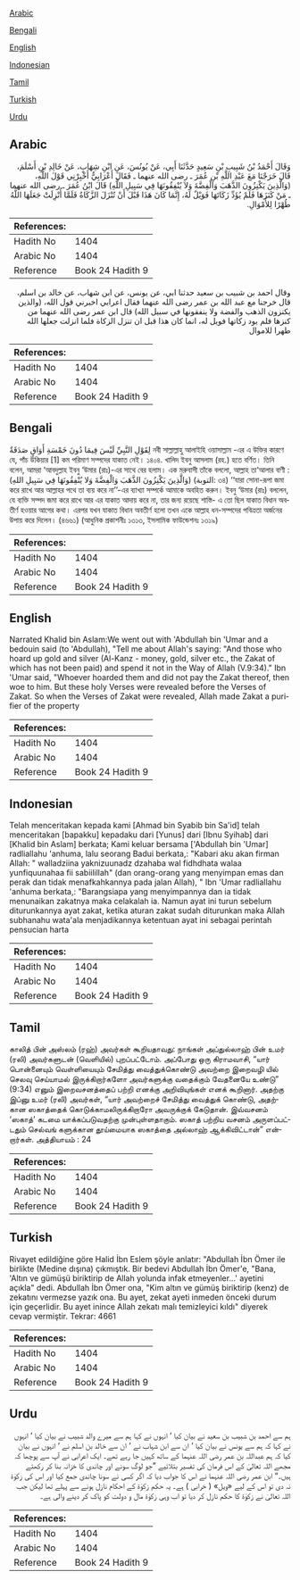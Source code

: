 [Arabic](#arabic)

[Bengali](#bengali)

[English](#english)

[Indonesian](#indonesian)

[Tamil](#tamil)

[Turkish](#turkish)

[Urdu](#urdu)

## Arabic


<div dir="rtl" lang="ar" style={{fontSize:'larger',backgroundColor:'#f8f9fa',padding:20}}>
وَقَالَ أَحْمَدُ بْنُ شَبِيبِ بْنِ سَعِيدٍ حَدَّثَنَا أَبِي، عَنْ يُونُسَ، عَنِ ابْنِ شِهَابٍ، عَنْ خَالِدِ بْنِ أَسْلَمَ، قَالَ خَرَجْنَا مَعَ عَبْدِ اللَّهِ بْنِ عُمَرَ ـ رضى الله عنهما ـ فَقَالَ أَعْرَابِيٌّ أَخْبِرْنِي قَوْلَ اللَّهِ، ‏(‏وَالَّذِينَ يَكْنِزُونَ الذَّهَبَ وَالْفِضَّةَ وَلاَ يُنْفِقُونَهَا فِي سَبِيلِ اللَّهِ‏)‏ قَالَ ابْنُ عُمَرَ ـ رضى الله عنهما ـ مَنْ كَنَزَهَا فَلَمْ يُؤَدِّ زَكَاتَهَا فَوَيْلٌ لَهُ، إِنَّمَا كَانَ هَذَا قَبْلَ أَنْ تُنْزَلَ الزَّكَاةُ فَلَمَّا أُنْزِلَتْ جَعَلَهَا اللَّهُ طُهْرًا لِلأَمْوَالِ‏.‏
</div>
<div style={{backgroundColor:'#f8f9fa',padding:20, marginBottom: 10}}><table> <thead> <tr> <th>References:</th> <th></th> </tr> </thead> <tbody><tr><td>Hadith No</td><td>1404</td></tr><tr><td>Arabic No</td><td>1404</td></tr><tr><td>Reference</td><td>Book 24 Hadith 9</td></tr></tbody></table></div>


<div dir="rtl" lang="ar" style={{fontSize:'larger',backgroundColor:'#f8f9fa',padding:20}}>
وقال احمد بن شبيب بن سعيد حدثنا ابي، عن يونس، عن ابن شهاب، عن خالد بن اسلم، قال خرجنا مع عبد الله بن عمر رضى الله عنهما فقال اعرابي اخبرني قول الله، (والذين يكنزون الذهب والفضة ولا ينفقونها في سبيل الله) قال ابن عمر رضى الله عنهما من كنزها فلم يود زكاتها فويل له، انما كان هذا قبل ان تنزل الزكاة فلما انزلت جعلها الله طهرا للاموال
</div>
<div style={{backgroundColor:'#f8f9fa',padding:20, marginBottom: 10}}><table> <thead> <tr> <th>References:</th> <th></th> </tr> </thead> <tbody><tr><td>Hadith No</td><td>1404</td></tr><tr><td>Arabic No</td><td>1404</td></tr><tr><td>Reference</td><td>Book 24 Hadith 9</td></tr></tbody></table></div>

## Bengali


<div dir="ltr" lang="bn" style={{fontSize:'larger',backgroundColor:'#f8f9fa',padding:20}}>
لِقَوْلِ النَّبِيِّ لَيْسَ فِيمَا دُونَ خَمْسَةِ أَوَاقٍ صَدَقَةٌ নবী সাল্লাল্লাহু আলাইহি ওয়াসাল্লাম -এর এ উক্তির কারণে যে, পাঁচ উকিয়ার [1] কম পরিমাণ সম্পদের যাকাত নেই। ১৪০৪. খালিদ ইবনু আসলাম (রহ.) হতে বর্ণিত। তিনি বলেন, আমরা ‘আবদুল্লাহ ইবনু ‘উমার (রাঃ)-এর সাথে বের হলাম। এক মরুবাসী তাঁকে বললো, আল্লাহ তা‘আলার বাণী : (وَالَّذِينَ يَكْنِزُونَ الذَّهَبَ وَالْفِضَّةَ وَلا يُنْفِقُونَهَا فِي سَبِيلِ اللهِ) (التوبة: ৩৪) ‘‘যারা সোনা-রূপা জমা করে রাখে আর আল্লাহর পথে তা ব্যয় করে না’’-এর ব্যাখ্যা সম্পর্কে আমাকে অবহিত করুন। ইবনু ‘উমার (রাঃ) বললেন, যে ব্যক্তি সম্পদ জমা করে রাখে আর এর যাকাত আদায় করে না, তার জন্য রয়েছে শাস্তি- এ তো ছিল যাকাত বিধান অবতীর্ণ হওয়ার আগের কথা। এরপর যখন যাকাত বিধান অবতীর্ণ হলো তখন একে আল্লাহ ধন-সম্পদের পবিত্রতা অর্জনের উপায় করে দিলেন। (৪৬৬১) (আধুনিক প্রকাশনীঃ ১৩১৩, ইসলামিক ফাউন্ডেশনঃ ১৩১৯)
</div>
<div style={{backgroundColor:'#f8f9fa',padding:20, marginBottom: 10}}><table> <thead> <tr> <th>References:</th> <th></th> </tr> </thead> <tbody><tr><td>Hadith No</td><td>1404</td></tr><tr><td>Arabic No</td><td>1404</td></tr><tr><td>Reference</td><td>Book 24 Hadith 9</td></tr></tbody></table></div>

## English


<div dir="ltr" lang="en" style={{fontSize:'larger',backgroundColor:'#f8f9fa',padding:20}}>
Narrated Khalid bin Aslam:We went out with 'Abdullah bin 'Umar and a bedouin said (to 'Abdullah), "Tell me about Allah's saying: "And those who hoard up gold and silver (Al-Kanz - money, gold, silver etc., the Zakat of which has not been paid) and spend it not in the Way of Allah (V.9:34)." Ibn 'Umar said, "Whoever hoarded them and did not pay the Zakat thereof, then woe to him. But these holy Verses were revealed before the Verses of Zakat. So when the Verses of Zakat were revealed, Allah made Zakat a purifier of the property
</div>
<div style={{backgroundColor:'#f8f9fa',padding:20, marginBottom: 10}}><table> <thead> <tr> <th>References:</th> <th></th> </tr> </thead> <tbody><tr><td>Hadith No</td><td>1404</td></tr><tr><td>Arabic No</td><td>1404</td></tr><tr><td>Reference</td><td>Book 24 Hadith 9</td></tr></tbody></table></div>

## Indonesian


<div dir="ltr" lang="id" style={{fontSize:'larger',backgroundColor:'#f8f9fa',padding:20}}>
Telah menceritakan kepada kami [Ahmad bin Syabib bin Sa'id] telah menceritakan [bapakku] kepadaku dari [Yunus] dari [Ibnu Syihab] dari [Khalid bin Aslam] berkata; Kami keluar bersama ['Abdullah bin 'Umar] radliallahu 'anhuma, lalu seorang Badui berkata,: "Kabari aku akan firman Allah: " walladziina yaknizuunadz dzahaba wal fidhdhata walaa yunfiquunahaa fii sabiilillah" (dan orang-orang yang menyimpan emas dan perak dan tidak menafkahkannya pada jalan Allah), " Ibn 'Umar radliallahu 'anhuma berkata,: "Barangsiapa yang menyimpannya dan ia tidak menunaikan zakatnya maka celakalah ia. Namun ayat ini turun sebelum diturunkannya ayat zakat, ketika aturan zakat sudah diturunkan maka Allah subhanahu wata'ala menjadikannya ketentuan ayat ini sebagai perintah pensucian harta
</div>
<div style={{backgroundColor:'#f8f9fa',padding:20, marginBottom: 10}}><table> <thead> <tr> <th>References:</th> <th></th> </tr> </thead> <tbody><tr><td>Hadith No</td><td>1404</td></tr><tr><td>Arabic No</td><td>1404</td></tr><tr><td>Reference</td><td>Book 24 Hadith 9</td></tr></tbody></table></div>

## Tamil


<div dir="ltr" lang="ta" style={{fontSize:'larger',backgroundColor:'#f8f9fa',padding:20}}>
காலித் பின் அஸ்லம் (ரஹ்) அவர்கள் கூறியதாவது: நாங்கள் அப்துல்லாஹ் பின் உமர் (ரலி) அவர்களுடன் (வெளியில்) புறப்பட்டோம். அப்போது ஒரு கிராமவாசி, “யார் பொன்னையும் வெள்ளியையும் சேமித்து வைத்துக்கொண்டு அவற்றை இறைவழி யில் செலவு செய்யாமல் இருக்கிறார்களோ அவர்களுக்கு வதைக்கும் வேதனையே உண்டு” (9:34) எனும் இறைவசனத்தைப் பற்றி எனக்கு அறிவியுங்கள் எனக் கூறினார். அதற்கு இப்னு உமர் (ரலி) அவர்கள், “யார் அவற்றைச் சேமித்து வைத்துக் கொண்டு, அதற்கான ஸகாத்தைக் கொடுக்காமலிருக்கிறாரோ அவருக்குக் கேடுதான். இவ்வசனம் ‘ஸகாத்’ கடமை யாக்கப்படுவதற்கு முன்புள்ளதாகும். ஸகாத் பற்றிய வசனம் அருளப்பட்டதும் செல்வங் களுக்கான தூய்மையாக ஸகாத்தை அல்லாஹ் ஆக்கிவிட்டான்” என்றார்கள். அத்தியாயம் : 24
</div>
<div style={{backgroundColor:'#f8f9fa',padding:20, marginBottom: 10}}><table> <thead> <tr> <th>References:</th> <th></th> </tr> </thead> <tbody><tr><td>Hadith No</td><td>1404</td></tr><tr><td>Arabic No</td><td>1404</td></tr><tr><td>Reference</td><td>Book 24 Hadith 9</td></tr></tbody></table></div>

## Turkish


<div dir="ltr" lang="tr" style={{fontSize:'larger',backgroundColor:'#f8f9fa',padding:20}}>
Rivayet edildiğine göre Halid İbn Eslem şöyle anlatır: "Abdullah İbn Ömer ile birlikte (Medine dışına) çıkmıştık. Bir bedevi Abdullah İbn Ömer'e, "Bana, 'Altın ve gümüşü biriktirip de Allah yolunda infak etmeyenler...' ayetini açıkla" dedi. Abdullah İbn Ömer ona, "Kim altın ve gümüş biriktirip (kenz) de zekatını vermezse yazık ona. Bu ayet, zekat ayeti inmeden önceki durum için geçerlidir. Bu ayet inince Allah zekatı malı temizleyici kıldı" diyerek cevap vermiştir. Tekrar: 4661
</div>
<div style={{backgroundColor:'#f8f9fa',padding:20, marginBottom: 10}}><table> <thead> <tr> <th>References:</th> <th></th> </tr> </thead> <tbody><tr><td>Hadith No</td><td>1404</td></tr><tr><td>Arabic No</td><td>1404</td></tr><tr><td>Reference</td><td>Book 24 Hadith 9</td></tr></tbody></table></div>

## Urdu


<div dir="rtl" lang="ur" style={{fontSize:'larger',backgroundColor:'#f8f9fa',padding:20}}>
ہم سے احمد بن شبیب بن سعید نے بیان کیا ‘ انہوں نے کہا ہم سے میرے والد شبیب نے بیان کیا ‘ انہوں نے کہا کہ ہم سے یونس نے بیان کیا ‘ ان سے ابن شہاب نے ‘ ان سے خالد بن اسلم نے ‘ انہوں نے بیان کیا کہ ہم عبداللہ بن عمر رضی اللہ عنہما کے ساتھ کہیں جا رہے تھے۔ ایک اعرابی نے آپ سے پوچھا کہ مجھے اللہ تعالیٰ کے اس فرمان کی تفسیر بتلائیے ”جو لوگ سونے اور چاندی کا خزانہ بنا کر رکھتے ہیں۔“ ابن عمر رضی اللہ عنہما نے اس کا جواب دیا کہ اگر کسی نے سونا چاندی جمع کیا اور اس کی زکوٰۃ نہ دی تو اس کے لیے «ويل» ( خرابی ) ہے۔ یہ حکم زکوٰۃ کے احکام نازل ہونے سے پہلے تھا لیکن جب اللہ تعالیٰ نے زکوٰۃ کا حکم نازل کر دیا تو اب وہی زکوٰۃ مال و دولت کو پاک کر دینے والی ہے۔
</div>
<div style={{backgroundColor:'#f8f9fa',padding:20, marginBottom: 10}}><table> <thead> <tr> <th>References:</th> <th></th> </tr> </thead> <tbody><tr><td>Hadith No</td><td>1404</td></tr><tr><td>Arabic No</td><td>1404</td></tr><tr><td>Reference</td><td>Book 24 Hadith 9</td></tr></tbody></table></div>